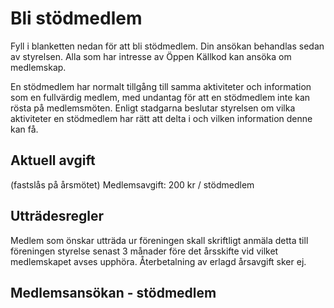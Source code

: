 # Bli stödmedlem
Fyll i blanketten nedan för att bli stödmedlem. Din ansökan behandlas sedan av styrelsen. Alla som har intresse av Öppen Källkod kan ansöka om medlemskap.

En stödmedlem har normalt tillgång till samma aktiviteter och information som en fullvärdig medlem, med undantag för att en stödmedlem inte kan rösta på medlemsmöten. Enligt stadgarna beslutar styrelsen om vilka aktiviteter en stödmedlem har rätt att delta i och vilken information denne kan få.

## Aktuell avgift
(fastslås på årsmötet)
Medlemsavgift: 200 kr / stödmedlem

## Utträdesregler
Medlem som önskar utträda ur föreningen skall skriftligt anmäla detta till föreningen styrelse senast 3 månader före det årsskifte vid vilket medlemskapet avses upphöra. Återbetalning av erlagd årsavgift sker ej.
	
## Medlemsansökan - stödmedlem
